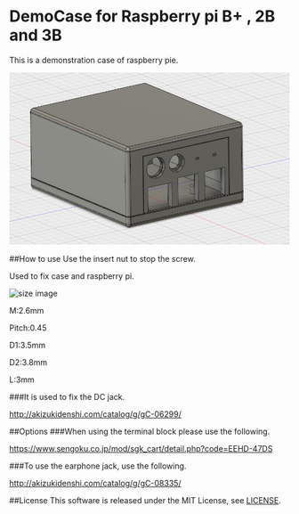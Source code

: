 DemoCase for Raspberry pi B+ , 2B and 3B
=====================================================
This is a demonstration case of raspberry pie.

![demo case image](./Case.png "demo case image.")

##How to use
Use the insert nut to stop the screw.

Used to fix case and raspberry pi.

![size image](http://www.hirosugi-net.co.jp/img/category/4/14131314-4.gif)

M:2.6mm

Pitch:0.45

D1:3.5mm

D2:3.8mm

L:3mm

###It is used to fix the DC jack.

http://akizukidenshi.com/catalog/g/gC-06299/

##Options
###When using the terminal block please use the following.

https://www.sengoku.co.jp/mod/sgk_cart/detail.php?code=EEHD-47DS

###To use the earphone jack, use the following.

http://akizukidenshi.com/catalog/g/gC-08335/

##License
This software is released under the MIT License, see [LICENSE](https://github.com/ekazyam/Raspberry-Pi-Demo-Case/blob/master/LICENSE).
